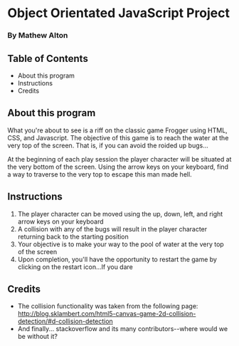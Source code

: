 # Object Orientated JavaScript Project
### By Mathew Alton

## Table of Contents

* About this program
* Instructions
* Credits

## About this program

What you're about to see is a riff on the classic game Frogger using HTML, CSS, and Javascript. The objective of this game is to reach the water at the very top of the screen. That is, if you can avoid the roided up bugs...

At the beginning of each play session the player character will be situated at the very bottom of the screen. Using the arrow keys on your keyboard, find a way to traverse to the very top to escape this man made hell.

## Instructions

1. The player character can be moved using the up, down, left, and right arrow keys on your keyboard
2. A collision with any of the bugs will result in the player character returning back to the starting position
3. Your objective is to make your way to the pool of water at the very top of the screen
4. Upon completion, you'll have the opportunity to restart the game by clicking on the restart icon...If you dare

## Credits

* The collision functionality was taken from the following page: http://blog.sklambert.com/html5-canvas-game-2d-collision-detection/#d-collision-detection
* And finally... stackoverflow and its many contributors--where would we be without it?
